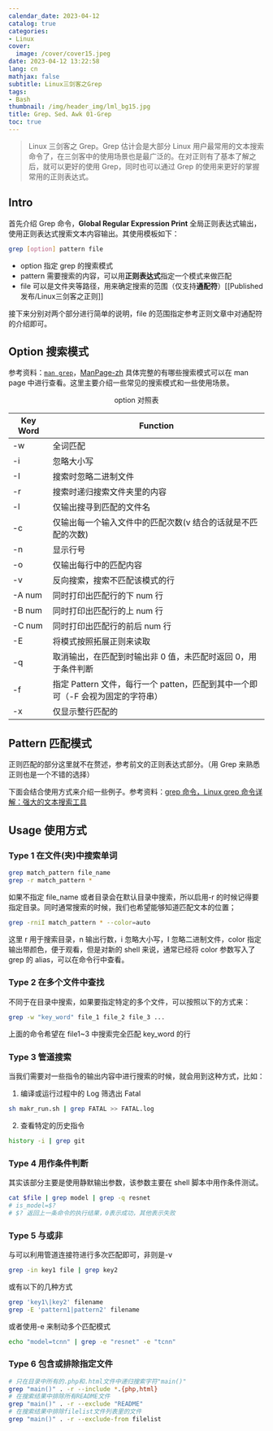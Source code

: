```yaml
---
calendar_date: 2023-04-12
catalog: true
categories:
- Linux
cover:
  image: /cover/cover15.jpeg
date: 2023-04-12 13:22:58
lang: cn
mathjax: false
subtitle: Linux三剑客之Grep
tags:
- Bash
thumbnail: /img/header_img/lml_bg15.jpg
title: Grep、Sed、Awk 01-Grep
toc: true
---
```


> Linux 三剑客之 Grep。Grep 估计会是大部分 Linux 用户最常用的文本搜索命令了，在三剑客中的使用场景也是最广泛的。在对正则有了基本了解之后，就可以更好的使用 Grep，同时也可以通过 Grep 的使用来更好的掌握常用的正则表达式。

## Intro 

首先介绍 Grep 命令，**Global Regular Expression Print** 全局正则表达式输出，使用正则表达式搜索文本内容输出。其使用模板如下：

```bash
grep [option] pattern file
```

- option 指定 grep 的搜索模式
- pattern 需要搜索的内容，可以用**正则表达式**指定一个模式来做匹配
- file 可以是文件夹等路径，用来确定搜索的范围（仅支持**通配符**）[[Published发布/Linux三剑客之正则]]

接下来分别对两个部分进行简单的说明，file 的范围指定参考正则文章中对通配符的介绍即可。


## Option 搜索模式

参考资料：[`man grep`](https://manpages.debian.org/unstable/manpages-zh/index.html)，[ManPage-zh](https://manpages.debian.org/unstable/manpages-zh/grep.1.zh_CN.html) 具体完整的有哪些搜索模式可以在 man page 中进行查看。这里主要介绍一些常见的搜索模式和一些使用场景。

<center> option 对照表 </center>

| Key Word | Function                                                                        |
| -------- | ------------------------------------------------------------------------------- |
| -w       | 全词匹配                                                                        |
| -i       | 忽略大小写                                                                      |
| -I       | 搜索时忽略二进制文件                                                            |
| -r       | 搜索时递归搜索文件夹里的内容                                                    |
| -l       | 仅输出搜寻到匹配的文件名                                                        |
| -c       | 仅输出每一个输入文件中的匹配次数(v 结合的话就是不匹配的次数)                    |
| -n       | 显示行号                                                                        |
| -o       | 仅输出每行中的匹配内容                                                          |
| -v       | 反向搜索，搜索不匹配该模式的行                                                  |
| -A num   | 同时打印出匹配行的下 num 行                                                     |
| -B num   | 同时打印出匹配行的上 num 行                                                     |
| -C num   | 同时打印出匹配行的前后 num 行                                                   |
| -E       | 将模式按照拓展正则来读取                                                        |
| -q       | 取消输出，在匹配到时输出非 0 值，未匹配时返回 0，用于条件判断                   |
| -f       | 指定 Pattern 文件，每行一个 patten，匹配到其中一个即可（-F 会视为固定的字符串） |
| -x       | 仅显示整行匹配的                                                                |

## Pattern 匹配模式

正则匹配的部分这里就不在赘述，参考前文的正则表达式部分。（用 Grep 来熟悉正则也是一个不错的选择）

下面会结合使用方式来介绍一些例子。参考资料：[grep 命令，Linux grep 命令详解：强大的文本搜索工具 ](https://wangchujiang.com/linux-command/c/grep.html)

## Usage 使用方式

### Type 1 在文件(夹)中搜索单词

```bash
grep match_pattern file_name
grep -r match_pattern *
```

如果不指定 file_name 或者目录会在默认目录中搜索，所以启用-r 的时候记得要指定目录。同时通常搜索的时候，我们也希望能够知道匹配文本的位置；

```bash
grep -rniI match_pattern * --color=auto
```

这里 r 用于搜索目录，n 输出行数，i 忽略大小写，I 忽略二进制文件，color 指定输出带颜色，便于观看，但是对新的 shell 来说，通常已经将 color 参数写入了 grep 的 alias，可以在命令行中查看。

### Type 2 在多个文件中查找

不同于在目录中搜索，如果要指定特定的多个文件，可以按照以下的方式来：

```bash
grep -w "key_word" file_1 file_2 file_3 ...
```

上面的命令希望在 file1~3 中搜索完全匹配 key_word 的行

### Type 3 管道搜索

当我们需要对一些指令的输出内容中进行搜索的时候，就会用到这种方式，比如：

1. 编译或运行过程中的 Log 筛选出 Fatal

```bash
sh makr_run.sh | grep FATAL >> FATAL.log
```

2. 查看特定的历史指令

```bash
history -i | grep git
```

### Type 4  用作条件判断

其实该部分主要是使用静默输出参数，该参数主要在 shell 脚本中用作条件测试。

```bash
cat $file | grep model | grep -q resnet
# is_model=$? 
# $? 返回上一条命令的执行结果，0表示成功，其他表示失败
```

### Type 5 与或非

与可以利用管道连接符进行多次匹配即可，非则是-v

```bash
grep -in key1 file | grep key2
```

或有以下的几种方式

```bash
grep 'key1\|key2' filename
grep -E 'pattern1|pattern2' filename
```

或者使用-e 来制动多个匹配模式

```bash
echo "model=tcnn" | grep -e "resnet" -e "tcnn"
```

### Type 6  包含或排除指定文件

```bash
# 只在目录中所有的.php和.html文件中递归搜索字符"main()" 
grep "main()" . -r --include *.{php,html} 
# 在搜索结果中排除所有README文件 
grep "main()" . -r --exclude "README" 
# 在搜索结果中排除filelist文件列表里的文件 
grep "main()" . -r --exclude-from filelist
```
